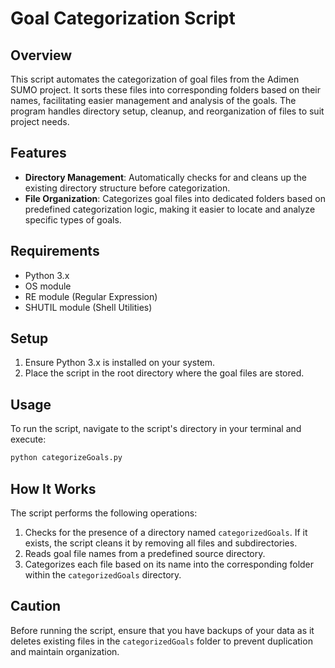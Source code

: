 
# Goal Categorization Script

## Overview
This script automates the categorization of goal files from the Adimen SUMO project. It sorts these files into corresponding folders based on their names, facilitating easier management and analysis of the goals. The program handles directory setup, cleanup, and reorganization of files to suit project needs.

## Features
- **Directory Management**: Automatically checks for and cleans up the existing directory structure before categorization.
- **File Organization**: Categorizes goal files into dedicated folders based on predefined categorization logic, making it easier to locate and analyze specific types of goals.

## Requirements
- Python 3.x
- OS module
- RE module (Regular Expression)
- SHUTIL module (Shell Utilities)

## Setup
1. Ensure Python 3.x is installed on your system.
2. Place the script in the root directory where the goal files are stored.

## Usage
To run the script, navigate to the script's directory in your terminal and execute:
```bash
python categorizeGoals.py
```

## How It Works
The script performs the following operations:
1. Checks for the presence of a directory named `categorizedGoals`. If it exists, the script cleans it by removing all files and subdirectories.
2. Reads goal file names from a predefined source directory.
3. Categorizes each file based on its name into the corresponding folder within the `categorizedGoals` directory.

## Caution
Before running the script, ensure that you have backups of your data as it deletes existing files in the `categorizedGoals` folder to prevent duplication and maintain organization.
